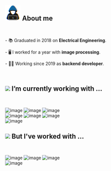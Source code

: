 ## <picture><img src = "https://github.com/0xAbdulKhalid/0xAbdulKhalid/raw/main/assets/mdImages/about_me.gif" width = 50px></picture> **About me**

<br/>
<div align="left">
  <p>- 📚 Graduated in 2018 on <strong>Electrical Engineering</strong>.</p>
  <p>- 🖥️ I worked for a year with <strong>image processing</strong>.</p>
  <p>- 👨‍💻 Working since 2019 as <strong>backend developer</strong>.</p>
</div>
<br/>

## <img src="https://media2.giphy.com/media/QssGEmpkyEOhBCb7e1/giphy.gif?cid=ecf05e47a0n3gi1bfqntqmob8g9aid1oyj2wr3ds3mg700bl&rid=giphy.gif" width ="25"> **I’m currently working with ...**
<br/>

![image](https://img.shields.io/badge/Go-00ADD8?style=for-the-badge&logo=go&logoColor=white)
![image](https://img.shields.io/badge/PostgreSQL-316192?style=for-the-badge&logo=postgresql&logoColor=white)
![image](https://img.shields.io/badge/gitlab%20ci-%23181717.svg?style=for-the-badge&logo=gitlab&logoColor=white)
<br/>
![image](https://img.shields.io/badge/kubernetes-%23326ce5.svg?style=for-the-badge&logo=kubernetes&logoColor=white)
![image](https://img.shields.io/badge/Amazon_AWS-232F3E?style=for-the-badge&logo=amazon-aws&logoColor=white)
![image](https://img.shields.io/badge/Apache%20Kafka-000?style=for-the-badge&logo=apachekafka)
<br/>
![image](https://img.shields.io/badge/Prometheus-E6522C?style=for-the-badge&logo=Prometheus&logoColor=white)
<br/>

## <img src="https://media2.giphy.com/media/QssGEmpkyEOhBCb7e1/giphy.gif?cid=ecf05e47a0n3gi1bfqntqmob8g9aid1oyj2wr3ds3mg700bl&rid=giphy.gif" width ="25"> **But I've worked with ...**
<br/>

![image](https://img.shields.io/badge/python-3670A0?style=for-the-badge&logo=python&logoColor=ffdd54)
![image](https://img.shields.io/badge/Kotlin-0095D5?&style=for-the-badge&logo=kotlin&logoColor=white)
![image](https://img.shields.io/badge/Java-ED8B00?style=for-the-badge&logo=openjdk&logoColor=white)
<br/>
![image](https://img.shields.io/badge/typescript-%23007ACC.svg?style=for-the-badge&logo=typescript&logoColor=white)
<br/>

